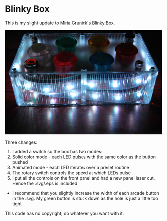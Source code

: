 # Blinky Box

This is my slight update to [Miria Grunick's Blinky Box](https://github.com/miria/BlinkyBox).

![Blinkybox](https://raw.githubusercontent.com/lindsayrgwatt/blinkybox/master/blinkybox.jpg)

Three changes:

1. I added a switch so the box has two modes:
  1. Solid color mode - each LED pulses with the same color as the button pushed
  2. Animated mode - each LED iterates over a preset routine
2. The rotary switch controls the speed at which LEDs pulse
3. I put all the controls on the front panel and had a new panel laser cut. Hence the .svg/.eps is included
  * I recommend that you slightly increase the width of each arcade button in the .svg. My green button is stuck down as the hole is just a little too tight

This code has no copyright; do whatever you want with it.